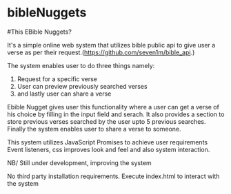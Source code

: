 # bibleNuggets
#This EBible Nuggets?

It's a simple online web system that utilizes bible public api to give user a verse as per their request.(https://github.com/seven1m/bible_api.)

The system enables user to do three things namely:
   1. Request for a specific verse
   2. User can preview previously searched verses
   3. and lastly user can share a verse

Ebible Nugget gives user this functionality where a user can get a verse of his choice by filling in the input field and serach.
It also provides a section to store previous verses searched by the user upto 5 previous searches.
Finally the system enables user to share a verse  to someone.

This system utilizes JavaScript Promises to achieve user requirements
Event listeners, css improves look and feel and also system interaction.

NB/ Still under development, improving the system

No third party installation requirements. Execute index.html to interact  with the system
